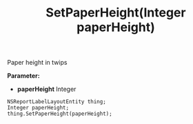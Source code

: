 ﻿---
uid: crmscript_ref_NSReportLabelLayoutEntity_SetPaperHeight
title: SetPaperHeight(Integer paperHeight)
intellisense: NSReportLabelLayoutEntity.SetPaperHeight
keywords: NSReportLabelLayoutEntity, GetPaperHeight
so.topic: reference
---

Paper height in twips

**Parameter:** 
 - **paperHeight** Integer

```crmscript
NSReportLabelLayoutEntity thing;
Integer paperHeight;
thing.SetPaperHeight(paperHeight);
```

